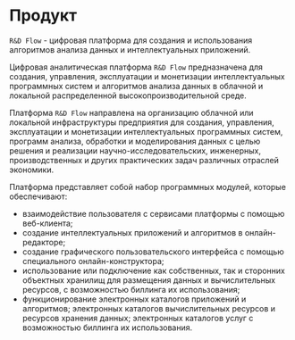 # Продукт

`R&D Flow` - цифровая платформа для создания и использования алгоритмов анализа данных и интеллектуальных приложений.

Цифровая аналитическая платформа `R&D Flow` предназначена для создания, управления, эксплуатации и монетизации интеллектуальных программных систем и алгоритмов анализа данных в облачной и локальной распределенной высокопроизводительной среде.

Платформа `R&D Flow` направлена на организацию облачной или локальной инфраструктуры предприятия для создания, управления, эксплуатации и монетизации интеллектуальных программных систем, программ анализа, обработки и моделирования данных с целью решения и реализации научно-исследовательских, инженерных, производственных и других практических задач различных отраслей экономики.

Платформа представляет собой набор программных модулей, которые обеспечивают:

- взаимодействие пользователя с сервисами платформы с помощью веб-клиента;
- создание интеллектуальных приложений и алгоритмов в онлайн-редакторе;
- создание графического пользовательского интерфейса с помощью специального онлайн-конструктора;
- использование или подключение как собственных, так и сторонних объектных хранилищ для размещения данных и вычислительных ресурсов, с возможностью биллинга их использования;
- функционирование электронных каталогов приложений и алгоритмов; электронных каталогов вычислительных ресурсов и ресурсов хранения данных; электронных каталогов услуг с возможностью биллинга их использования.
